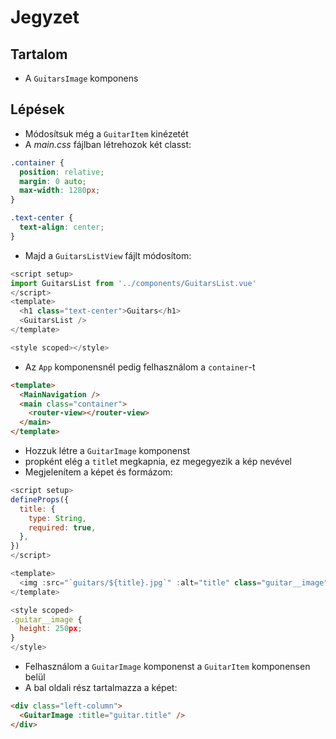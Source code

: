 # Jegyzet

## Tartalom
- A `GuitarsImage` komponens

## Lépések
- Módosítsuk még a `GuitarItem` kinézetét
- A _main.css_ fájlban létrehozok két classt:

```css
.container {
  position: relative;
  margin: 0 auto;
  max-width: 1280px;
}

.text-center {
  text-align: center;
}
```

- Majd a `GuitarsListView` fájlt módosítom:

```js
<script setup>
import GuitarsList from '../components/GuitarsList.vue'
</script>
<template>
  <h1 class="text-center">Guitars</h1>
  <GuitarsList />
</template>

<style scoped></style>
```

- Az `App` komponensnél pedig felhasználom a `container`-t

```html
<template>
  <MainNavigation />
  <main class="container">
    <router-view></router-view>
  </main>
</template>
```

- Hozzuk létre a `GuitarImage` komponenst
- propként elég a `title`t megkapnia, ez megegyezik a kép nevével
- Megjelenítem a képet és formázom:

```js
<script setup>
defineProps({
  title: {
    type: String,
    required: true,
  },
})
</script>

<template>
  <img :src="`guitars/${title}.jpg`" :alt="title" class="guitar__image" />
</template>

<style scoped>
.guitar__image {
  height: 250px;
}
</style>
```

- Felhasználom a `GuitarImage` komponenst a `GuitarItem` komponensen belül
- A bal oldali rész tartalmazza a képet:

```html
<div class="left-column">
  <GuitarImage :title="guitar.title" />
</div>
```